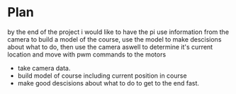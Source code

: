 # Plan
by the end of the project i would like to have the pi use information from the camera to build a model of the course, use the model to make descisions about what to do, then use the camera aswell to determine it's current location and move with pwm commands to the motors

* take camera data.
* build model of course including current position in course
* make good descisions about what to do to get to the end fast.